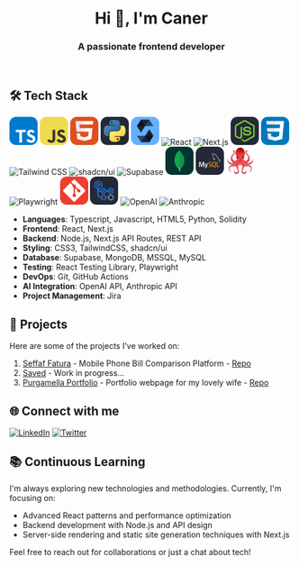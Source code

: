 <h1 align="center">Hi 👋, I'm Caner</h1>
<h3 align="center">A passionate frontend developer</h3>
<br />

## 🛠 Tech Stack
<div >
	<img width="50" src="https://github.com/tandpfun/skill-icons/raw/main/icons/TypeScript.svg" alt="TypeScript" title="TypeScript"/>
  <img width="50" src="https://github.com/tandpfun/skill-icons/blob/main/icons/JavaScript.svg" alt="JavaScript" title="JavaScript"/>
	<img width="50" src="https://github.com/tandpfun/skill-icons/blob/main/icons/HTML.svg" alt="HTML5" title="HTML5"/>
  <img width="50" src="https://github.com/tandpfun/skill-icons/blob/main/icons/Python-Dark.svg" alt="Python" title="Python"/>
  <img width="50" src="https://github.com/tandpfun/skill-icons/blob/main/icons/Solidity.svg" alt="Solidity" title="Solidity"/>
  <img width="50" src="https://user-images.githubusercontent.com/25181517/183897015-94a058a6-b86e-4e42-a37f-bf92061753e5.png" alt="React" title="React"/>
	<img width="50" src="https://github.com/marwin1991/profile-technology-icons/assets/136815194/5f8c622c-c217-4649-b0a9-7e0ee24bd704" alt="Next.js" title="Next.js"/>
	<img width="50" src="https://github.com/tandpfun/skill-icons/blob/main/icons/NodeJS-Dark.svg" alt="Node.js" title="Node.js"/>
	<img width="50" src="https://github.com/tandpfun/skill-icons/blob/main/icons/CSS.svg" alt="CSS3" title="CSS3"/>
	<img width="50" src="https://user-images.githubusercontent.com/25181517/202896760-337261ed-ee92-4979-84c4-d4b829c7355d.png" alt="Tailwind CSS" title="Tailwind CSS"/>
	<img width="50" src="https://github.com/user-attachments/assets/e4bd419a-2a4a-459a-ba9a-d3324e693c4d" alt="shadcn/ui" title="shadcn/ui"/>
	<img width="50" src="https://github.com/user-attachments/assets/e40fc76b-c8d8-47c3-bb53-c7795abaf596" alt="Supabase" title="Supabase"/>
	<img width="50" src="https://github.com/tandpfun/skill-icons/blob/main/icons/MongoDB.svg" alt="MongoDB" title="MongoDB"/>
	<img width="50" src="https://github.com/tandpfun/skill-icons/blob/main/icons/MySQL-Dark.svg" alt="MySQL" title="MySQL"/>
	<img width="50" src="https://raw.githubusercontent.com/testing-library/dom-testing-library/main/other/octopus.png" alt="React Testing Library" title="React Testing Library"/>
	<img width="50" src="https://github.com/user-attachments/assets/001d2ccd-8410-4ba7-98b6-e65986adadef" alt="Playwright" title="Playwright"/>
	<img width="50" src="https://github.com/tandpfun/skill-icons/blob/main/icons/Git.svg" alt="Git" title="Git"/>
	<img width="50" src="https://github.com/tandpfun/skill-icons/blob/main/icons/GithubActions-Dark.svg" alt="GitHub Actions" title="GitHub Actions"/>
	<img width="50" src="https://github.com/user-attachments/assets/6475bff4-56c8-4bac-a7bc-6620da3d7420" alt="OpenAI" title="OpenAI"/>
	<img width="50" src="https://github.com/user-attachments/assets/596de89b-f53f-4cc6-bd30-c0649b9a3c0f" alt="Anthropic" title="Antropic"/>

</div>

- **Languages**: Typescript, Javascript, HTML5, Python, Solidity
- **Frontend**: React, Next.js
- **Backend**: Node.js, Next.js API Routes, REST API
- **Styling**: CSS3, TailwindCSS, shadcn/ui
- **Database**: Supabase, MongoDB, MSSQL, MySQL
- **Testing**: React Testing Library, Playwright
- **DevOps**: Git, GitHub Actions
- **AI Integration**: OpenAI API, Anthropic API
- **Project Management**: Jira

## 🚀 Projects

Here are some of the projects I've worked on:

1. [Seffaf Fatura](https://github.com/SietraX/seffaf-fatura) - Mobile Phone Bill Comparison Platform - [Repo](https://github.com/SietraX/seffaf-fatura)
2. [Saved](https://github.com/SietraX/saved) - Work in progress...
3. [Purgamella Portfolio](https://github.com/SietraX/bozg-art) - Portfolio webpage for my lovely wife - [Repo](https://github.com/SietraX/bozg-art)

## 🌐 Connect with me

[![LinkedIn](https://img.shields.io/badge/LinkedIn-0077B5?style=for-the-badge&logo=linkedin&logoColor=white)](https://www.linkedin.com/in/ccanturk)
[![Twitter](https://img.shields.io/badge/Twitter-1DA1F2?style=for-the-badge&logo=twitter&logoColor=white)](https://twitter.com/sietradev)

## 📚 Continuous Learning

I'm always exploring new technologies and methodologies. Currently, I'm focusing on:

- Advanced React patterns and performance optimization
- Backend development with Node.js and API design
- Server-side rendering and static site generation techniques with Next.js

Feel free to reach out for collaborations or just a chat about tech!
